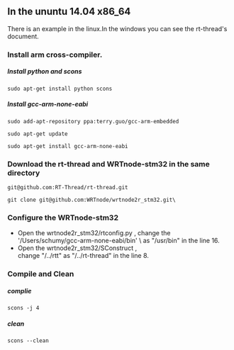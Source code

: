 
## In the ununtu 14.04 x86\_64

There is an example in the linux.In the windows you can see the rt-thread's document.

### Install arm cross-compiler.

##### Install python and scons


	sudo apt-get install python scons


##### Install gcc-arm-none-eabi


	sudo add-apt-repository ppa:terry.guo/gcc-arm-embedded

	sudo apt-get update

	sudo apt-get install gcc-arm-none-eabi


### Download the rt-thread and WRTnode-stm32 in the same directory

	git@github.com:RT-Thread/rt-thread.git

	git clone git@github.com:WRTnode/wrtnode2r_stm32.git\

### Configure the WRTnode-stm32

- Open the wrtnode2r\_stm32/rtconfig.py , change the \
	 '/Users/schumy/gcc-arm-none-eabi/bin' \ 
	as "/usr/bin" in the line 16.
- Open the wrtnode2r\_stm32/SConstruct , \
	change "/../rtt" as "/../rt-thread" in the line 8.
	
### Compile and Clean
##### complie

	scons -j 4

##### clean

	scons --clean
